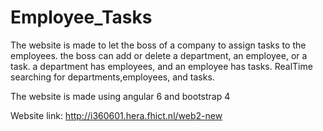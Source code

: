 
# Employee_Tasks

The website is made to let the boss of a company to assign tasks to the employees.
the boss can add or delete a department, an employee, or a task.
a department has employees, and an employee has tasks.
RealTime searching for departments,employees, and tasks.

The website is made using angular 6 and bootstrap 4

Website link:
http://i360601.hera.fhict.nl/web2-new

